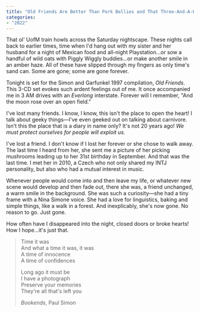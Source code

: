 ```yaml
---
title: "Old Friends Are Better Than Pork Bellies and That Three-And-A-Half Minute REM Song."
categories:
- "2022"
---
```


That ol' UofM train howls across the Saturday nightscape.  These nights call back to earlier times, time when I'd hang out with my sister and her husband for a night of Mexican food and all-night Playstation...or sow a handful of wild oats with Piggly Wiggly buddies...or make another smile in an amber haze.  All of these have slipped through my fingers as only time's sand can.  Some are gone; some are gone forever. 

Tonight is set for the Simon and Garfunkel 1997 compilation, *Old Friends*.  This 3-CD set evokes such ardent feelings out of me.  It once accompanied me in 3 AM drives with an *Everlong* interstate.  Forever will I remember, "And the moon rose over an open field."

I've lost many friends.  I know, I know, this isn't the place to open the heart!  I talk about geeky things—I've even geeked out on talking about carnivore.  Isn't this the place that is a diary in name only?  It's not 20 years ago!  *We must protect ourselves for people will exploit us.* 

I've lost a friend.  I don't know if I lost her forever or she chose to walk away.  The last time I heard from her, she sent me a picture of her picking mushrooms leading up to her 31st birthday in September.  And that was the last time.  I met her in 2010, a Czech who not only shared my INTJ personality, but also who had a mutual interest in music.  

Whenever people would come into and then leave my life, or whatever new scene would develop and then fade out, there she was, a friend unchanged, a warm smile in the background.  She was such a curiosity—she had a tiny frame with a Nina Simone voice.  She had a love for linguistics, baking and simple things, like a walk in a forest.  And inexplicably, she's now gone.  No reason to go.  Just gone.

How often have I disappeared into the night, closed doors or broke hearts! How I hope...it's just that.

> Time it was   
And what a time it was, it was   
A time of innocence   
A time of confidences  
>  
> Long ago it must be  
I have a photograph  
Preserve your memories   
They're all that's left you  
>  
>  *Bookends*, Paul Simon

